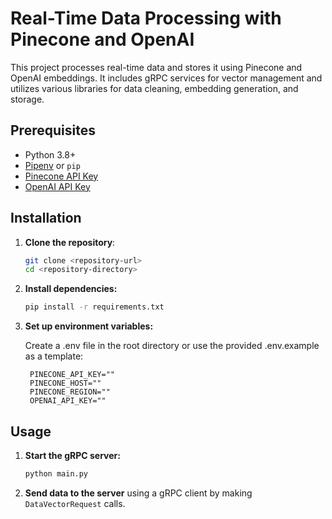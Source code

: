 # Real-Time Data Processing with Pinecone and OpenAI

This project processes real-time data and stores it using Pinecone and OpenAI embeddings. It includes gRPC services for vector management and utilizes various libraries for data cleaning, embedding generation, and storage.

## Prerequisites

- Python 3.8+
- [Pipenv](https://pipenv.pypa.io/en/latest/) or `pip`
- [Pinecone API Key](https://www.pinecone.io/)
- [OpenAI API Key](https://openai.com/api/)

## Installation

1. **Clone the repository**:

   ```sh
   git clone <repository-url>
   cd <repository-directory>
   ```

2. **Install dependencies:**

   ```sh
   pip install -r requirements.txt
   ```

3. **Set up environment variables:**

   Create a .env file in the root directory or use the provided .env.example as a template:

   ```
    PINECONE_API_KEY=""
    PINECONE_HOST=""
    PINECONE_REGION=""
    OPENAI_API_KEY=""
   ```

## Usage

1. **Start the gRPC server:**

   ```sh
   python main.py
   ```

2. **Send data to the server** using a gRPC client by making `DataVectorRequest` calls.
